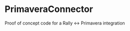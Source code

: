 PrimaveraConnector
==================

Proof of concept code for a Rally &lt;-> Primavera integration